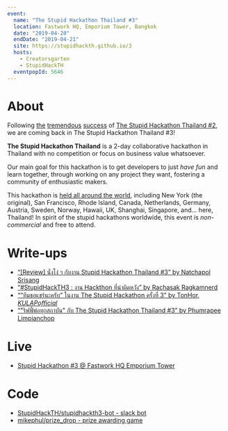 ```yaml
---
event:
  name: "The Stupid Hackathon Thailand #3"
  location: Fastwork HQ, Emporium Tower, Bangkok
  date: "2019-04-20"
  endDate: "2019-04-21"
  site: https://stupidhackth.github.io/3
  hosts:
    - Creatorsgarten
    - StupidHackTH
  eventpopId: 5646
---
```


# About

Following [the](https://blog.rayriffy.com/review-the-stupid-hackathon-th-2/) [tremendous](https://medium.com/teamappman/มาเล่างาน-the-stupid-hackathon-thailand-2-ให้อ่านกันค่ะ-a6310bbe47e4) [success](https://gitlab.com/StupidHackTH/3/wikis/StupidHackTH2-Feedback) of [The Stupid Hackathon Thailand #2](sht2), we are coming back in The Stupid Hackathon Thailand #3!

**The Stupid Hackathon Thailand** is a 2-day collaborative hackathon in Thailand with no competition or focus on business value whatsoever.

Our main goal for this hackathon is to get developers to just _have fun_ and learn together, through working on any project they want, fostering a community of enthusiastic makers.

This hackathon is [held all around the world](https://gist.github.com/cheeaun/c3fe6cbb11aef1e146a3474dccf63b87), including New York (the original), San Francisco, Rhode Island, Canada, Netherlands, Germany, Austria, Sweden, Norway, Hawaii, UK, Shanghai, Singapore, and… here, Thailand! In spirit of the stupid hackathons worldwide, this event is _non-commercial_ and free to attend.

# Write-ups

- [“[Review] นั่งโง่ ๆ กับงาน Stupid Hackathon Thailand #3” by Natchapol Srisang](https://medium.com/@utopiabeam/review-นั่งโง่-ๆ-กับงาน-stupid-hackathon-thailand-3-d3502c536312)
- [“#StupidHackTH3 : งาน Hackthon ที่น่าผิดหวัง” by Rachasak Ragkamnerd](https://www.facebook.com/notes/rachasak-ragkamnerd/stupidhackth3-งาน-hackthon-ที่น่าผิดหวัง/2461354297217888/)
- [““ทีมขอแชร์นะครับ” ในงาน The Stupid Hackathon ครั้งที่ 3” by TonHor, _KULAPofficial_](https://medium.com/kulapofficial/stupid-hackathon-a06e978f1073)
- [“"ริฟฟี่พ่อทุกสถาบัน" กับ The Stupid Hackathon Thailand \#3” by Phumrapee Limpianchop](https://blog.rayriffy.com/review-the-stupid-hackathon-th-3/)

# Live

- [Stupid Hackathon \#3 @ Fastwork HQ Emporium Tower](https://www.facebook.com/StupidHackTH/videos/2022871071173946/)

# Code

- [StupidHackTH/stupidhackth3-bot - slack bot](https://github.com/StupidHackTH/stupidhackth3-bot)
- [mikephul/prize_drop - prize awarding game](https://github.com/mikephul/prize_drop)
